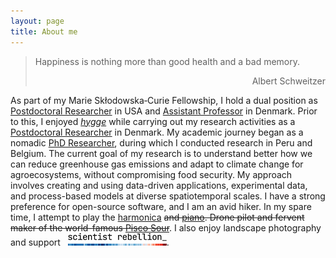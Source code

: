 ```yaml
---
layout: page
title: About me
---
```

> Happiness is nothing more than good health and a bad memory.
> <div style="text-align: right"> Albert Schweitzer </div>

As part of my Marie Skłodowska‐Curie Fellowship, I hold a dual position as [Postdoctoral Researcher](https://cee.mit.edu/people_individual/diego-grados/) in USA and [Assistant Professor](https://pure.au.dk/portal/en/persons/diego-grados-bedoya(3440613a-7e18-4bb9-b0ee-4f8a5b5a29af).html) in Denmark. Prior to this, I enjoyed *[hygge](https://www.visitdenmark.com/denmark/highlights/hygge/what-hygge)* while carrying out my research activities as a [Postdoctoral Researcher](https://agro.au.dk/en/research/research-sections/climate-and-water) in Denmark. My academic journey began as a nomadic [PhD Researcher](https://www.biw.kuleuven.be/biosyst/mebios), during which I conducted research in Peru and Belgium. The current goal of my research is to understand better how we can reduce greenhouse gas emissions and adapt to climate change for agroecosystems, without compromising food security. My approach involves creating and using data-driven applications, experimental data, and process-based models at diverse spatiotemporal scales. I have a strong preference for open-source software, and I am an avid hiker. In my spare time, I attempt to play the [harmonica](https://www.hohner.de/en/instruments/harmonicas/diatonic/progressive/special-20) ~~and [piano](https://www.achamilton.co.uk/old/HP3e.htm). Drone pilot and fervent maker of the world-famous [Pisco Sour](https://en.wikipedia.org/wiki/Pisco_sour)~~. I also enjoy landscape photography and support &nbsp;&nbsp;[![](https://raw.githubusercontent.com/diegogradosb/diegogradosb.github.io/master/img/scientist_rebellion/scientistrebellion_logo.png)](https://scientistrebellion.com/).
